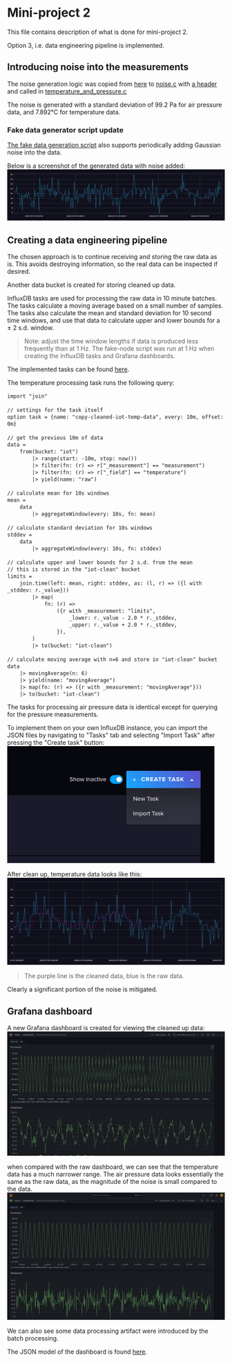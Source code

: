 # Mini-project 2
This file contains description of what is done for mini-project 2.

Option 3, i.e. data engineering pipeline is implemented.

## Introducing noise into the measurements
The noise generation logic was copied from [here](https://gist.github.com/cao-jacky/9dec7e0883d135291917e41c80a7553f) to [noise.c](./my-iot-app/noise.c) with [a header](./my-iot-app/inc/noise.h) and called in [temperature_and_pressure.c](./my-iot-app/temperature_and_pressure.c#L43-L54)

The noise is generated with a standard deviation of 99.2 Pa for air pressure data, and 7.892°C for temperature data.

### Fake data generator script update
[The fake data generation script](./fake-node/fake_node.py) also supports periodically adding Gaussian noise into the data.

Below is a screenshot of the generated data with noise added:
![](./docs/images/noisy-data-influxdb.png)

## Creating a data engineering pipeline
The chosen approach is to continue receiving and storing the raw data as is.
This avoids destroying information, so the real data can be inspected if desired.

Another data bucket is created for storing cleaned up data.

InfluxDB tasks are used for processing the raw data in 10 minute batches. 
The tasks calculate a moving average based on a small number of samples.
The tasks also calculate the mean and standard deviation for 10 second time windows, 
and use that data to calculate upper and lower bounds for a ± 2 s.d. window.
> Note: adjust the time window lengths if data is produced less frequently than at 1 Hz. The fake-node script was run at 1 Hz when creating the InfluxDB tasks and Grafana dashboards.

The implemented tasks can be found [here](./server/influxdb/tasks/).

The temperature processing task runs the following query:
```flux
import "join"

// settings for the task itself
option task = {name: "copy-cleaned-iot-temp-data", every: 10m, offset: 0m}

// get the previous 10m of data
data =
    from(bucket: "iot")
        |> range(start: -10m, stop: now())
        |> filter(fn: (r) => r["_measurement"] == "measurement")
        |> filter(fn: (r) => r["_field"] == "temperature")
        |> yield(name: "raw")

// calculate mean for 10s windows
mean =
    data
        |> aggregateWindow(every: 10s, fn: mean)

// calculate standard deviation for 10s windows
stddev =
    data
        |> aggregateWindow(every: 10s, fn: stddev)

// calculate upper and lower bounds for 2 s.d. from the mean
// this is stored in the "iot-clean" bucket
limits =
    join.time(left: mean, right: stddev, as: (l, r) => ({l with _stddev: r._value}))
        |> map(
            fn: (r) =>
                ({r with _measurement: "limits",
                    _lower: r._value - 2.0 * r._stddev,
                    _upper: r._value + 2.0 * r._stddev,
                }),
        )
        |> to(bucket: "iot-clean")

// calculate moving average with n=6 and store in "iot-clean" bucket
data
    |> movingAverage(n: 6)
    |> yield(name: "movingAverage")
    |> map(fn: (r) => ({r with _measurement: "movingAverage"}))
    |> to(bucket: "iot-clean")
```

The tasks for processing air pressure data is identical except for querying for the pressure measurements.

To implement them on your own InfluxDB instance, you can import the JSON files by navigating to "Tasks" tab and selecting "Import Task" after pressing the "Create task" button:
![](./docs/images/influxdb-import-task.png).

After clean up, temperature data looks like this:
![](./docs/images/noisy-and-cleaned-data-influxdb.png)
> The purple line is the cleaned data, blue is the raw data.

Clearly a significant portion of the noise is mitigated.

## Grafana dashboard
A new Grafana dashboard is created for viewing the cleaned up data:
![](./docs/images/grafana-clean-dashboard.png)

when compared with the raw dashboard, we can see that the temperature data has a much narrower range. The air pressure data looks essentially the same as the raw data, as the magnitude of the noise is small compared to the data.
![](./docs/images/grafana-raw-dashboard.png)

We can also see some data processing artifact were introduced by the batch processing.

The JSON model of the dashboard is found [here](./server/grafana/dashboard-clean.json).